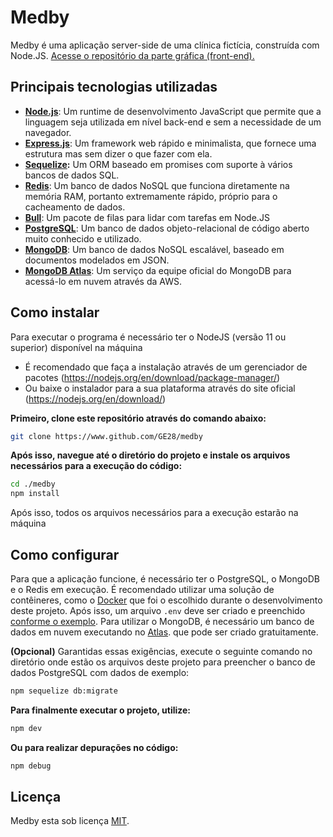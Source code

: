
# Medby
Medby é uma aplicação server-side de uma clínica fictícia, construída com Node.JS. 
[Acesse o repositório da parte gráfica (front-end).](https://github.com/GE28/medby-web)

## Principais tecnologias utilizadas 
* **[Node.js](https://nodejs.org/pt-br/)**: Um runtime de desenvolvimento JavaScript que permite que a linguagem seja utilizada em nível back-end e sem a necessidade de um navegador.
* **[Express.js](https://expressjs.com/pt-br/)**: Um framework web rápido e minimalista, que fornece uma estrutura mas sem dizer o que fazer com ela.
* **[Sequelize](https://sequelize.org/):** Um ORM baseado em promises com suporte à vários bancos de dados SQL.
* **[Redis](https://redis.io/)**: Um banco de dados NoSQL que funciona diretamente na memória RAM, portanto extremamente rápido, próprio para o cacheamento de dados.
* **[Bull](https://github.com/OptimalBits/bull)**: Um pacote de filas para lidar com tarefas em Node.JS
* **[PostgreSQL](https://www.postgresql.org/)**: Um banco de dados objeto-relacional de código aberto muito conhecido e utilizado.
* **[MongoDB](https://www.mongodb.com/)**: Um banco de dados NoSQL escalável, baseado em documentos modelados em JSON.
* **[MongoDB Atlas](https://www.mongodb.com/atlas/database)**: Um serviço da equipe oficial do MongoDB para acessá-lo em nuvem através da AWS.

## Como instalar

Para executar o programa é necessário ter o NodeJS (versão 11 ou superior) disponível na máquina

* É recomendado que faça a instalação através de um gerenciador de pacotes (https://nodejs.org/en/download/package-manager/)
* Ou baixe o instalador para a sua plataforma através do site oficial (https://nodejs.org/en/download/)

**Primeiro, clone este repositório através do comando abaixo:**
```bash
git clone https://www.github.com/GE28/medby
```

**Após isso, navegue até o diretório do projeto e instale os arquivos necessários para a execução do código:**
```bash
cd ./medby
npm install
```
Após isso, todos os arquivos necessários para a execução estarão na máquina

## Como configurar
Para que a aplicação funcione, é necessário ter o PostgreSQL, o MongoDB e o Redis em execução. É recomendado utilizar uma solução de contêineres, como o [Docker](https://www.docker.com/) que foi o escolhido durante o desenvolvimento deste projeto. Após isso, um arquivo `.env` deve ser criado e preenchido [conforme o exemplo](./.env.example). Para utilizar o MongoDB, é necessário um banco de dados em nuvem executando no [Atlas](https://www.mongodb.com/atlas/database). que pode ser criado gratuitamente.

**(Opcional)** Garantidas essas exigências, execute o seguinte comando no diretório onde estão os arquivos deste projeto para preencher o banco de dados PostgreSQL com dados de exemplo:
```bash
npm sequelize db:migrate
```

**Para finalmente executar o projeto, utilize:**
```bash
npm dev
```

**Ou para realizar depurações no código:**
```bash
npm debug
```

## Licença

Medby esta sob licença [MIT](./LICENSE).

